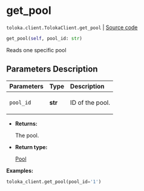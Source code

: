 # get_pool
`toloka.client.TolokaClient.get_pool` | [Source code](https://github.com/Toloka/toloka-kit/blob/v1.0.2/src/client/__init__.py#L1493)

```python
get_pool(self, pool_id: str)
```

Reads one specific pool

## Parameters Description

| Parameters | Type | Description |
| :----------| :----| :-----------|
`pool_id`|**str**|<p>ID of the pool.</p>

* **Returns:**

  The pool.

* **Return type:**

  [Pool](toloka.client.pool.Pool.md)

**Examples:**


```python
toloka_client.get_pool(pool_id='1')
```
